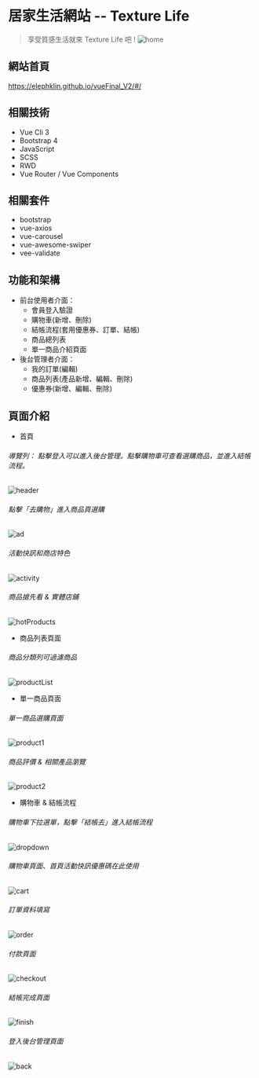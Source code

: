 # 居家生活網站 -- Texture Life

> 享受質感生活就來 Texture Life 吧 !
![home](https://upload.cc/i1/2021/04/05/o2zdMU.png)

## 網站首頁
https://elephklin.github.io/vueFinal_V2/#/

## 相關技術
- Vue Cli 3
- Bootstrap 4
- JavaScript
- SCSS
- RWD
- Vue Router / Vue Components
## 相關套件
- bootstrap
- vue-axios
- vue-carousel
- vue-awesome-swiper
- vee-validate
## 功能和架構
+ 前台使用者介面：
  + 會員登入驗證
  + 購物車(新增、刪除)
  + 結帳流程(套用優惠券、訂單、結帳)
  + 商品總列表
  + 單一商品介紹頁面
+ 後台管理者介面：
  + 我的訂單(編輯)
  + 商品列表(產品新增、編輯、刪除)
  + 優惠券(新增、編輯、刪除)
## 頁面介紹

- 首頁
###### 導覽列： 點擊登入可以進入後台管理。點擊購物車可查看選購商品，並進入結帳流程。
![header](https://upload.cc/i1/2021/04/05/ykVu8P.png)

###### 點擊「去購物」進入商品頁選購
![ad](https://upload.cc/i1/2021/03/13/OiJ4Ty.png)

###### 活動快訊和商店特色
![activity](https://upload.cc/i1/2021/04/05/LEQ3Ih.png)

###### 商品搶先看 & 實體店鋪
![hotProducts](https://upload.cc/i1/2021/04/05/4F51aI.png)

- 商品列表頁面
###### 商品分類列可過濾商品
![productList](https://upload.cc/i1/2021/04/05/gPDSRN.png)

- 單一商品頁面
###### 單一商品選購頁面
![product1](https://upload.cc/i1/2021/03/13/FwuN7r.png)

###### 商品評價 & 相關產品瀏覽
![product2](https://upload.cc/i1/2021/04/05/NUsduz.png)

- 購物車 & 結帳流程
###### 購物車下拉選單，點擊「結帳去」進入結帳流程
![dropdown](https://upload.cc/i1/2021/04/05/uXye0O.png)

###### 購物車頁面、首頁活動快訊優惠碼在此使用
![cart](https://upload.cc/i1/2021/04/05/4RZwxd.png)

###### 訂單資料填寫
![order](https://upload.cc/i1/2021/04/05/Pe7Xsj.png)

###### 付款頁面
![checkout](https://upload.cc/i1/2021/04/05/kmvcZI.png)

###### 結帳完成頁面
![finish](https://upload.cc/i1/2021/04/05/uUW1nl.png)

###### 登入後台管理頁面
![back](https://upload.cc/i1/2021/04/05/cSiNVH.png)
